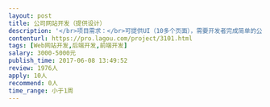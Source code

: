 ```yaml
---                
layout: post       
title: 公司网站开发（提供设计）           
description: '</br>项目需求：</br>可提供UI（10多个页面），需要开发者完成简单的公司静态网站代码开发，需要有PC版和手机版</br>要求使用HTML5技术，后台功能简单或者可以无后台功能，需要有相关经验者。</br>'     
contenturl: https://pro.lagou.com/project/3101.html      
tags: [Web网站开发,后端开发,前端开发]            
salary: 3000-5000元          
publish_time: 2017-06-08 13:49:52         
review: 1976人                   
apply: 10人                   
recommend: 0人                   
time_range: 小于1周              
---                 
```

